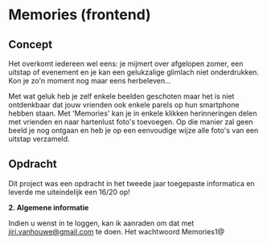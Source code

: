 # Memories (frontend)

Concept
-------
Het overkomt iedereen wel eens: je mijmert over afgelopen zomer, een uitstap of evenement en je kan een gelukzalige glimlach niet onderdrukken. Kon je zo'n moment nog maar eens herbeleven... 

Met wat geluk heb je zelf enkele beelden geschoten maar het is niet ontdenkbaar dat jouw vrienden ook enkele parels op hun smartphone hebben staan. Met 'Memories' kan je in enkele klikken herinneringen delen met vrienden en naar hartenlust foto's toevoegen. Op die manier zal geen beeld je nog ontgaan en heb je op een eenvoudige wijze alle foto's van een uitstap verzameld.

## Opdracht
Dit project was een opdracht in het tweede jaar toegepaste informatica en leverde me uiteindelijk een 16/20 op!

**2. Algemene informatie**

Indien u wenst in te loggen, kan ik aanraden om dat met jiri.vanhouwe@gmail.com te doen. Het wachtwoord Memories1@

